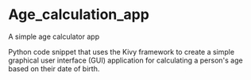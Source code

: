 # Age_calculation_app
A simple age calculator app

Python code snippet that uses the Kivy framework to create a simple graphical user interface (GUI) application for calculating a person's age based on their date of birth.
